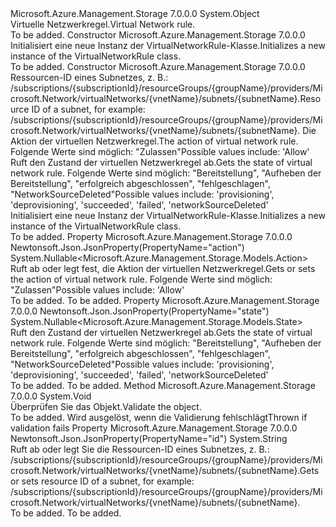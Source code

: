 <Type Name="VirtualNetworkRule" FullName="Microsoft.Azure.Management.Storage.Models.VirtualNetworkRule">
  <TypeSignature Language="C#" Value="public class VirtualNetworkRule" />
  <TypeSignature Language="ILAsm" Value=".class public auto ansi beforefieldinit VirtualNetworkRule extends System.Object" />
  <TypeSignature Language="DocId" Value="T:Microsoft.Azure.Management.Storage.Models.VirtualNetworkRule" />
  <TypeSignature Language="VB.NET" Value="Public Class VirtualNetworkRule" />
  <TypeSignature Language="F#" Value="type VirtualNetworkRule = class" />
  <AssemblyInfo>
    <AssemblyName>Microsoft.Azure.Management.Storage</AssemblyName>
    <AssemblyVersion>7.0.0.0</AssemblyVersion>
  </AssemblyInfo>
  <Base>
    <BaseTypeName>System.Object</BaseTypeName>
  </Base>
  <Interfaces />
  <Docs>
    <summary>
            <span data-ttu-id="033e4-101">Virtuelle Netzwerkregel.</span><span class="sxs-lookup"><span data-stu-id="033e4-101">Virtual Network rule.</span></span>
            </summary>
    <remarks>To be added.</remarks>
  </Docs>
  <Members>
    <Member MemberName=".ctor">
      <MemberSignature Language="C#" Value="public VirtualNetworkRule ();" />
      <MemberSignature Language="ILAsm" Value=".method public hidebysig specialname rtspecialname instance void .ctor() cil managed" />
      <MemberSignature Language="DocId" Value="M:Microsoft.Azure.Management.Storage.Models.VirtualNetworkRule.#ctor" />
      <MemberSignature Language="VB.NET" Value="Public Sub New ()" />
      <MemberType>Constructor</MemberType>
      <AssemblyInfo>
        <AssemblyName>Microsoft.Azure.Management.Storage</AssemblyName>
        <AssemblyVersion>7.0.0.0</AssemblyVersion>
      </AssemblyInfo>
      <Parameters />
      <Docs>
        <summary>
            <span data-ttu-id="033e4-102">Initialisiert eine neue Instanz der VirtualNetworkRule-Klasse.</span><span class="sxs-lookup"><span data-stu-id="033e4-102">Initializes a new instance of the VirtualNetworkRule class.</span></span>
            </summary>
        <remarks>To be added.</remarks>
      </Docs>
    </Member>
    <Member MemberName=".ctor">
      <MemberSignature Language="C#" Value="public VirtualNetworkRule (string virtualNetworkResourceId, Nullable&lt;Microsoft.Azure.Management.Storage.Models.Action&gt; action = null, Nullable&lt;Microsoft.Azure.Management.Storage.Models.State&gt; state = null);" />
      <MemberSignature Language="ILAsm" Value=".method public hidebysig specialname rtspecialname instance void .ctor(string virtualNetworkResourceId, valuetype System.Nullable`1&lt;valuetype Microsoft.Azure.Management.Storage.Models.Action&gt; action, valuetype System.Nullable`1&lt;valuetype Microsoft.Azure.Management.Storage.Models.State&gt; state) cil managed" />
      <MemberSignature Language="DocId" Value="M:Microsoft.Azure.Management.Storage.Models.VirtualNetworkRule.#ctor(System.String,System.Nullable{Microsoft.Azure.Management.Storage.Models.Action},System.Nullable{Microsoft.Azure.Management.Storage.Models.State})" />
      <MemberSignature Language="VB.NET" Value="Public Sub New (virtualNetworkResourceId As String, Optional action As Nullable(Of Action) = null, Optional state As Nullable(Of State) = null)" />
      <MemberSignature Language="F#" Value="new Microsoft.Azure.Management.Storage.Models.VirtualNetworkRule : string * Nullable&lt;Microsoft.Azure.Management.Storage.Models.Action&gt; * Nullable&lt;Microsoft.Azure.Management.Storage.Models.State&gt; -&gt; Microsoft.Azure.Management.Storage.Models.VirtualNetworkRule" Usage="new Microsoft.Azure.Management.Storage.Models.VirtualNetworkRule (virtualNetworkResourceId, action, state)" />
      <MemberType>Constructor</MemberType>
      <AssemblyInfo>
        <AssemblyName>Microsoft.Azure.Management.Storage</AssemblyName>
        <AssemblyVersion>7.0.0.0</AssemblyVersion>
      </AssemblyInfo>
      <Parameters>
        <Parameter Name="virtualNetworkResourceId" Type="System.String" />
        <Parameter Name="action" Type="System.Nullable&lt;Microsoft.Azure.Management.Storage.Models.Action&gt;" />
        <Parameter Name="state" Type="System.Nullable&lt;Microsoft.Azure.Management.Storage.Models.State&gt;" />
      </Parameters>
      <Docs>
        <param name="virtualNetworkResourceId"><span data-ttu-id="033e4-103">Ressourcen-ID eines Subnetzes, z. B.: /subscriptions/{subscriptionId}/resourceGroups/{groupName}/providers/Microsoft.Network/virtualNetworks/{vnetName}/subnets/{subnetName}.</span><span class="sxs-lookup"><span data-stu-id="033e4-103">Resource ID of a subnet, for example: /subscriptions/{subscriptionId}/resourceGroups/{groupName}/providers/Microsoft.Network/virtualNetworks/{vnetName}/subnets/{subnetName}.</span></span></param>
        <param name="action"><span data-ttu-id="033e4-104">Die Aktion der virtuellen Netzwerkregel.</span><span class="sxs-lookup"><span data-stu-id="033e4-104">The action of virtual network rule.</span></span> <span data-ttu-id="033e4-105">Folgende Werte sind möglich: "Zulassen"</span><span class="sxs-lookup"><span data-stu-id="033e4-105">Possible values include: 'Allow'</span></span></param>
        <param name="state"><span data-ttu-id="033e4-106">Ruft den Zustand der virtuellen Netzwerkregel ab.</span><span class="sxs-lookup"><span data-stu-id="033e4-106">Gets the state of virtual network rule.</span></span>
            <span data-ttu-id="033e4-107">Folgende Werte sind möglich: "Bereitstellung", "Aufheben der Bereitstellung", "erfolgreich abgeschlossen", "fehlgeschlagen", "NetworkSourceDeleted"</span><span class="sxs-lookup"><span data-stu-id="033e4-107">Possible values include: 'provisioning', 'deprovisioning', 'succeeded', 'failed', 'networkSourceDeleted'</span></span></param>
        <summary>
            <span data-ttu-id="033e4-108">Initialisiert eine neue Instanz der VirtualNetworkRule-Klasse.</span><span class="sxs-lookup"><span data-stu-id="033e4-108">Initializes a new instance of the VirtualNetworkRule class.</span></span>
            </summary>
        <remarks>To be added.</remarks>
      </Docs>
    </Member>
    <Member MemberName="Action">
      <MemberSignature Language="C#" Value="public Nullable&lt;Microsoft.Azure.Management.Storage.Models.Action&gt; Action { get; set; }" />
      <MemberSignature Language="ILAsm" Value=".property instance valuetype System.Nullable`1&lt;valuetype Microsoft.Azure.Management.Storage.Models.Action&gt; Action" />
      <MemberSignature Language="DocId" Value="P:Microsoft.Azure.Management.Storage.Models.VirtualNetworkRule.Action" />
      <MemberSignature Language="VB.NET" Value="Public Property Action As Nullable(Of Action)" />
      <MemberSignature Language="F#" Value="member this.Action : Nullable&lt;Microsoft.Azure.Management.Storage.Models.Action&gt; with get, set" Usage="Microsoft.Azure.Management.Storage.Models.VirtualNetworkRule.Action" />
      <MemberType>Property</MemberType>
      <AssemblyInfo>
        <AssemblyName>Microsoft.Azure.Management.Storage</AssemblyName>
        <AssemblyVersion>7.0.0.0</AssemblyVersion>
      </AssemblyInfo>
      <Attributes>
        <Attribute>
          <AttributeName>Newtonsoft.Json.JsonProperty(PropertyName="action")</AttributeName>
        </Attribute>
      </Attributes>
      <ReturnValue>
        <ReturnType>System.Nullable&lt;Microsoft.Azure.Management.Storage.Models.Action&gt;</ReturnType>
      </ReturnValue>
      <Docs>
        <summary>
            <span data-ttu-id="033e4-109">Ruft ab oder legt fest, die Aktion der virtuellen Netzwerkregel.</span><span class="sxs-lookup"><span data-stu-id="033e4-109">Gets or sets the action of virtual network rule.</span></span> <span data-ttu-id="033e4-110">Folgende Werte sind möglich: "Zulassen"</span><span class="sxs-lookup"><span data-stu-id="033e4-110">Possible values include: 'Allow'</span></span>
            </summary>
        <value>To be added.</value>
        <remarks>To be added.</remarks>
      </Docs>
    </Member>
    <Member MemberName="State">
      <MemberSignature Language="C#" Value="public Nullable&lt;Microsoft.Azure.Management.Storage.Models.State&gt; State { get; set; }" />
      <MemberSignature Language="ILAsm" Value=".property instance valuetype System.Nullable`1&lt;valuetype Microsoft.Azure.Management.Storage.Models.State&gt; State" />
      <MemberSignature Language="DocId" Value="P:Microsoft.Azure.Management.Storage.Models.VirtualNetworkRule.State" />
      <MemberSignature Language="VB.NET" Value="Public Property State As Nullable(Of State)" />
      <MemberSignature Language="F#" Value="member this.State : Nullable&lt;Microsoft.Azure.Management.Storage.Models.State&gt; with get, set" Usage="Microsoft.Azure.Management.Storage.Models.VirtualNetworkRule.State" />
      <MemberType>Property</MemberType>
      <AssemblyInfo>
        <AssemblyName>Microsoft.Azure.Management.Storage</AssemblyName>
        <AssemblyVersion>7.0.0.0</AssemblyVersion>
      </AssemblyInfo>
      <Attributes>
        <Attribute>
          <AttributeName>Newtonsoft.Json.JsonProperty(PropertyName="state")</AttributeName>
        </Attribute>
      </Attributes>
      <ReturnValue>
        <ReturnType>System.Nullable&lt;Microsoft.Azure.Management.Storage.Models.State&gt;</ReturnType>
      </ReturnValue>
      <Docs>
        <summary>
            <span data-ttu-id="033e4-111">Ruft den Zustand der virtuellen Netzwerkregel ab.</span><span class="sxs-lookup"><span data-stu-id="033e4-111">Gets the state of virtual network rule.</span></span> <span data-ttu-id="033e4-112">Folgende Werte sind möglich: "Bereitstellung", "Aufheben der Bereitstellung", "erfolgreich abgeschlossen", "fehlgeschlagen", "NetworkSourceDeleted"</span><span class="sxs-lookup"><span data-stu-id="033e4-112">Possible values include: 'provisioning', 'deprovisioning', 'succeeded', 'failed', 'networkSourceDeleted'</span></span>
            </summary>
        <value>To be added.</value>
        <remarks>To be added.</remarks>
      </Docs>
    </Member>
    <Member MemberName="Validate">
      <MemberSignature Language="C#" Value="public virtual void Validate ();" />
      <MemberSignature Language="ILAsm" Value=".method public hidebysig newslot virtual instance void Validate() cil managed" />
      <MemberSignature Language="DocId" Value="M:Microsoft.Azure.Management.Storage.Models.VirtualNetworkRule.Validate" />
      <MemberSignature Language="VB.NET" Value="Public Overridable Sub Validate ()" />
      <MemberSignature Language="F#" Value="abstract member Validate : unit -&gt; unit&#xA;override this.Validate : unit -&gt; unit" Usage="virtualNetworkRule.Validate " />
      <MemberType>Method</MemberType>
      <AssemblyInfo>
        <AssemblyName>Microsoft.Azure.Management.Storage</AssemblyName>
        <AssemblyVersion>7.0.0.0</AssemblyVersion>
      </AssemblyInfo>
      <ReturnValue>
        <ReturnType>System.Void</ReturnType>
      </ReturnValue>
      <Parameters />
      <Docs>
        <summary>
            <span data-ttu-id="033e4-113">Überprüfen Sie das Objekt.</span><span class="sxs-lookup"><span data-stu-id="033e4-113">Validate the object.</span></span>
            </summary>
        <remarks>To be added.</remarks>
        <exception cref="T:Microsoft.Rest.ValidationException">
            <span data-ttu-id="033e4-114">Wird ausgelöst, wenn die Validierung fehlschlägt</span><span class="sxs-lookup"><span data-stu-id="033e4-114">Thrown if validation fails</span></span>
            </exception>
      </Docs>
    </Member>
    <Member MemberName="VirtualNetworkResourceId">
      <MemberSignature Language="C#" Value="public string VirtualNetworkResourceId { get; set; }" />
      <MemberSignature Language="ILAsm" Value=".property instance string VirtualNetworkResourceId" />
      <MemberSignature Language="DocId" Value="P:Microsoft.Azure.Management.Storage.Models.VirtualNetworkRule.VirtualNetworkResourceId" />
      <MemberSignature Language="VB.NET" Value="Public Property VirtualNetworkResourceId As String" />
      <MemberSignature Language="F#" Value="member this.VirtualNetworkResourceId : string with get, set" Usage="Microsoft.Azure.Management.Storage.Models.VirtualNetworkRule.VirtualNetworkResourceId" />
      <MemberType>Property</MemberType>
      <AssemblyInfo>
        <AssemblyName>Microsoft.Azure.Management.Storage</AssemblyName>
        <AssemblyVersion>7.0.0.0</AssemblyVersion>
      </AssemblyInfo>
      <Attributes>
        <Attribute>
          <AttributeName>Newtonsoft.Json.JsonProperty(PropertyName="id")</AttributeName>
        </Attribute>
      </Attributes>
      <ReturnValue>
        <ReturnType>System.String</ReturnType>
      </ReturnValue>
      <Docs>
        <summary>
            <span data-ttu-id="033e4-115">Ruft ab oder legt Sie die Ressourcen-ID eines Subnetzes, z. B.: /subscriptions/{subscriptionId}/resourceGroups/{groupName}/providers/Microsoft.Network/virtualNetworks/{vnetName}/subnets/{subnetName}.</span><span class="sxs-lookup"><span data-stu-id="033e4-115">Gets or sets resource ID of a subnet, for example: /subscriptions/{subscriptionId}/resourceGroups/{groupName}/providers/Microsoft.Network/virtualNetworks/{vnetName}/subnets/{subnetName}.</span></span>
            </summary>
        <value>To be added.</value>
        <remarks>To be added.</remarks>
      </Docs>
    </Member>
  </Members>
</Type>